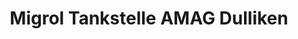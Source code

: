 ---
title: "Migrol Tankstelle AMAG Dulliken"
url: /dulliken/migrol-tankstelle-amag-dulliken/
shop: Allgemein
---